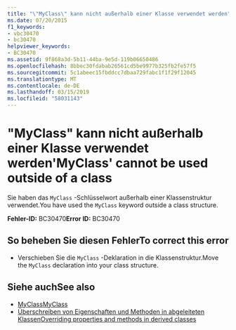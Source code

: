 ```yaml
---
title: "\"MyClass\" kann nicht außerhalb einer Klasse verwendet werden"
ms.date: 07/20/2015
f1_keywords:
- vbc30470
- bc30470
helpviewer_keywords:
- BC30470
ms.assetid: 9f868a3d-5b11-44ba-9e5d-119b06650486
ms.openlocfilehash: 8bbec30fdabab26561cd5be9977b325fb2fe57f5
ms.sourcegitcommit: 5c1abeec15fbddcc7dbaa729fabc1f1f29f12045
ms.translationtype: MT
ms.contentlocale: de-DE
ms.lasthandoff: 03/15/2019
ms.locfileid: "58031143"
---
```

# <a name="myclass-cannot-be-used-outside-of-a-class"></a><span data-ttu-id="5b6a2-102">"MyClass" kann nicht außerhalb einer Klasse verwendet werden</span><span class="sxs-lookup"><span data-stu-id="5b6a2-102">'MyClass' cannot be used outside of a class</span></span>
<span data-ttu-id="5b6a2-103">Sie haben das `MyClass` -Schlüsselwort außerhalb einer Klassenstruktur verwendet.</span><span class="sxs-lookup"><span data-stu-id="5b6a2-103">You have used the `MyClass` keyword outside a class structure.</span></span>  
  
 <span data-ttu-id="5b6a2-104">**Fehler-ID:** BC30470</span><span class="sxs-lookup"><span data-stu-id="5b6a2-104">**Error ID:** BC30470</span></span>  
  
## <a name="to-correct-this-error"></a><span data-ttu-id="5b6a2-105">So beheben Sie diesen Fehler</span><span class="sxs-lookup"><span data-stu-id="5b6a2-105">To correct this error</span></span>  
  
-   <span data-ttu-id="5b6a2-106">Verschieben Sie die `MyClass` -Deklaration in die Klassenstruktur.</span><span class="sxs-lookup"><span data-stu-id="5b6a2-106">Move the `MyClass` declaration into your class structure.</span></span>  
  
## <a name="see-also"></a><span data-ttu-id="5b6a2-107">Siehe auch</span><span class="sxs-lookup"><span data-stu-id="5b6a2-107">See also</span></span>

- [<span data-ttu-id="5b6a2-108">MyClass</span><span class="sxs-lookup"><span data-stu-id="5b6a2-108">MyClass</span></span>](~/docs/visual-basic/programming-guide/program-structure/me-my-mybase-and-myclass.md#myclass)
- [<span data-ttu-id="5b6a2-109">Überschreiben von Eigenschaften und Methoden in abgeleiteten Klassen</span><span class="sxs-lookup"><span data-stu-id="5b6a2-109">Overriding properties and methods in derived classes</span></span>](~/docs/visual-basic/programming-guide/language-features/objects-and-classes/inheritance-basics.md#overriding-properties-and-methods-in-derived-classes)
